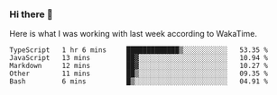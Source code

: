 ### Hi there 👋

Here is what I was working with last week according to WakaTime. 
<!--START_SECTION:waka-->
```text
TypeScript   1 hr 6 mins     █████████████▒░░░░░░░░░░░   53.35 % 
JavaScript   13 mins         ██▓░░░░░░░░░░░░░░░░░░░░░░   10.94 % 
Markdown     12 mins         ██▓░░░░░░░░░░░░░░░░░░░░░░   10.27 % 
Other        11 mins         ██▒░░░░░░░░░░░░░░░░░░░░░░   09.35 % 
Bash         6 mins          █▒░░░░░░░░░░░░░░░░░░░░░░░   04.91 % 
```
<!--END_SECTION:waka-->

<!--
**keithort/keithort** is a ✨ _special_ ✨ repository because its `README.md` (this file) appears on your GitHub profile.

Here are some ideas to get you started:

- 🔭 I’m currently working on ...
- 🌱 I’m currently learning ...
- 👯 I’m looking to collaborate on ...
- 🤔 I’m looking for help with ...
- 💬 Ask me about ...
- 📫 How to reach me: ...
- 😄 Pronouns: ...
- ⚡ Fun fact: ...
-->
